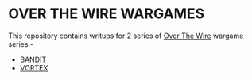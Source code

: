# OVER THE WIRE WARGAMES
This repository contains writups for 2 series of [Over The Wire] wargame series -

* [BANDIT]
* [VORTEX]


[Over The Wire]: http://overthewire.org/wargames/ 
[BANDIT]: ./BANDIT/README.md
[VORTEX]: ./VORTEX/README.md

